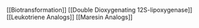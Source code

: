 [[Biotransformation]]
[[Double Dioxygenating 12S-lipoxygenase]]
[[Leukotriene Analogs]]
[[Maresin Analogs]]
